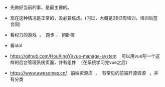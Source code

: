 


* 先做好当前的事，是最主要的。

* 现在这种情况是正常的，没必要焦虑。(问过，大概是2到3周培训，培训后签合同)


* 看权力的游戏  ，  跑步 ， 俯卧撑

* 看idol



* https://github.com/HouXingYi/vue-manage-system    可以用vue写一个这样的后台管理系统页面，并有组件  （在系统学习完vue之后）


* https://www.awesomes.cn/   前端资源库  ，  有常见的前端开源资源   ，并有分类


















